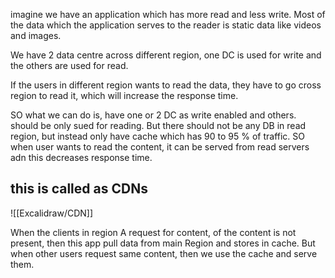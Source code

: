 imagine we have an application which has more read and less write.
Most of the data which the application serves to the reader is static data like videos and images.

We have 2 data centre across different region, one DC is used for write and the others are used for read.

If the users in different region wants to read the data, they have to go cross region to read it, which will increase the response time.

SO what we can do is, have one or 2 DC as write enabled and others. should be only sued for reading.
But there should not be any DB in read region, but instead only have cache which has 90 to 95 % of traffic. SO when user wants to read the content, it can be served from read servers adn this decreases response time.

## this is called as CDNs

![[Excalidraw/CDN]]

When the clients in region A request for content, of the content is not present, then this app pull data from main Region and stores in cache. But when other users request same content, then we use the cache and serve them.


